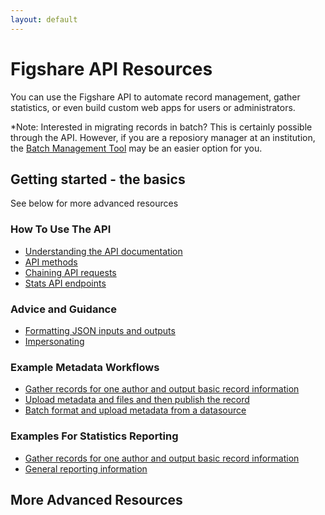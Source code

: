 ```yaml
---
layout: default
---
```


# Figshare API Resources

You can use the Figshare API to automate record management, gather statistics, or even build custom web apps for users or administrators. 

*Note: Interested in migrating records in batch? This is certainly possible through the API. However, if you are a reposiory manager at an institution, the <a href="https://help.figshare.com/article/administrative-batch-management" target="_blank">Batch Management Tool</a> may be an easier option for you.

## Getting started - the basics
See below for more advanced resources

### How To Use The API

- [Understanding the API documentation](./understanding-api-documentation.html)
- [API methods](./api-methods.html)
- [Chaining API requests](./chain-api-requests.html)
- [Stats API endpoints](./statistics-endpoints.html)

### Advice and Guidance

- [Formatting JSON inputs and outputs](./formatting.html)
- [Impersonating](./impersonating.html)


### Example Metadata Workflows
- [Gather records for one author and output basic record information](./author-report.html)
- [Upload metadata and files and then publish the record](./create-upload-publish.html)
- [Batch format and upload metadata from a datasource](./batch-upload-from-source.html)

### Examples For Statistics Reporting
  - [Gather records for one author and output basic record information](./author-report.html)
 - [General reporting information](./statistics-reporting.html)

## More Advanced Resources